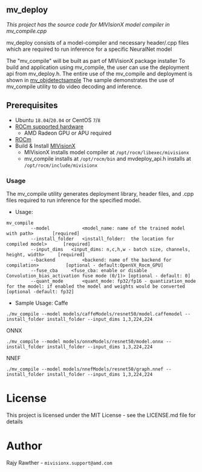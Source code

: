 ## mv_deploy

*This project has the source code for MIVIsionX model compiler in mv_compile.cpp*

mv_deploy consists of a model-compiler and necessary header/.cpp files which are required to run inference for a specific NeuralNet model

The "mv_compile" will be built as part of MIVisionX package installer
To build and application using mv_compile, the user can use the deployment api from mv_deploy.h.
The entire use of the mv_compile and deployment is shown in [mv_objdetectsample](../samples/inference/mv_objdetect)
The sample demonstrates the use of mv_compile utility to do video decoding and inference.

## Prerequisites

* Ubuntu `18.04`/`20.04` or CentOS `7`/`8`
* [ROCm supported hardware](https://rocm.github.io/ROCmInstall.html#hardware-support) 
	* AMD Radeon GPU or APU required
* [ROCm](https://github.com/RadeonOpenCompute/ROCm#installing-from-amd-rocm-repositories)
* Build & Install [MIVisionX](https://github.com/GPUOpen-ProfessionalCompute-Libraries/MIVisionX#linux-1)
	* MIVisionX installs model compiler at `/opt/rocm/libexec/mivisionx`
  * mv_compile installs at `/opt/rocm/bin` and mvdeploy_api.h installs at `/opt/rocm/include/mivisionx` 


### Usage
The mv_compile utility generates deployment library, header files, and .cpp files required to run inference for the specified model.

* Usage:
```
mv_compile   
		 --model 	        <model_name: name of the trained model with path> 		[required]
	     --install_folder   <install_folder:  the location for compiled model> 		[required]
	     --input_dims 	<input_dims: n,c,h,w - batch size, channels, height, width> 	[required]
	     --backend 	        <backend: name of the backend for compilation> 	  		[optional - default:OpenVX_Rocm_GPU]
	     --fuse_cba 	<fuse_cba: enable or disable Convolution_bias_activation fuse mode (0/1)> [optional - default: 0]
	     --quant_mode       <quant_mode: fp32/fp16 - quantization_mode for the model: if enabled the model and weights would be converted [optional -default: fp32]
```
* Sample Usage:
Caffe
```
./mv_compile --model models/caffeModels/resnet50/model.caffemodel --install_folder install_folder --input_dims 1,3,224,224
```

ONNX
```
./mv_compile --model models/onnxModels/resnet50/model.onnx --install_folder install_folder --input_dims 1,3,224,224
```

NNEF
```
./mv_compile --model models/nnefModels/resnet50/graph.nnef --install_folder install_folder --input_dims 1,3,224,224
```

# License
This project is licensed under the MIT License - see the LICENSE.md file for details

# Author
Rajy Rawther - `mivisionx.support@amd.com`
